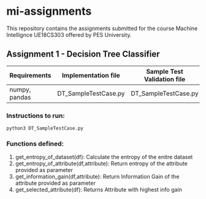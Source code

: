 # mi-assignments
This repository contains the assignments submitted for the course Machine Intellignce UE18CS303 offered by PES University.

## Assignment 1 - Decision Tree Classifier

| Requirements  | Implementation file  | Sample Test Validation file |
| --------------| -------------------- | --------------------------- |
| numpy, pandas | DT_SampleTestCase.py | DT_SampleTestCase.py        |

### Instructions to run:
```python3 DT_SampleTestCase.py```

### Functions defined:
1) get_entropy_of_dataset(df): Calculate the entropy of the enitre dataset
2) get_entropy_of_attribute(df,attribute): Return entropy of the attribute provided as parameter
3) get_information_gain(df,attribute): Return Information Gain of the attribute provided as parameter
4) get_selected_attribute(df): Returns Attribute with highest info gain
